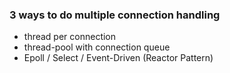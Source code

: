 ### 3 ways to do multiple connection handling

- thread per connection
- thread-pool with connection queue
- Epoll / Select / Event-Driven (Reactor Pattern)
